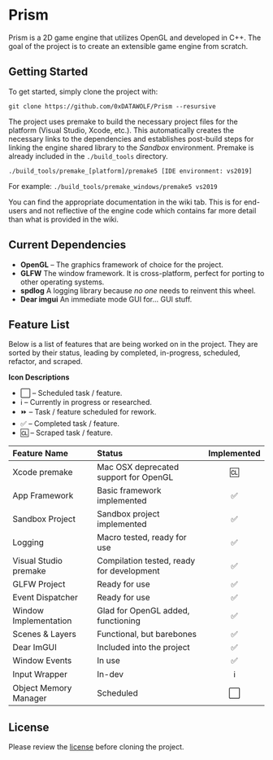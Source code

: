 # Prism
Prism is a 2D game engine that utilizes OpenGL and developed in C++. The goal of the project is to create an extensible
game engine from scratch.

## Getting Started 
To get started, simply clone the project with:

```
git clone https://github.com/0xDATAWOLF/Prism --resursive
```

The project uses premake to build the necessary project files for the platform (Visual Studio, Xcode, etc.).
This automatically creates the necessary links to the dependencies and establishes post-build steps for linking
the engine shared library to the *Sandbox* environment. Premake is already included in the `./build_tools` directory.

```
./build_tools/premake_[platform]/premake5 [IDE environment: vs2019]
```

For example: `./build_tools/premake_windows/premake5 vs2019`

You can find the appropriate documentation in the wiki tab. This is for end-users and not reflective of the engine code
which contains far more detail than what is provided in the wiki.

## Current Dependencies

* **OpenGL** – The graphics framework of choice for the project.
* **GLFW** The window framework. It is cross-platform, perfect for
	porting to other operating systems.
* **spdlog** A logging library because *no one* needs to reinvent this wheel.
* **Dear imgui** An immediate mode GUI for... GUI stuff.

## Feature List

Below is a list of features that are being worked on in the project. They are sorted by their
status, leading by completed, in-progress, scheduled, refactor, and scraped.

**Icon Descriptions**
* ⬜️ – Scheduled task / feature.
* ℹ️ – Currently in progress or researched.
* ⏩ – Task / feature scheduled for rework.
* ✅ – Completed task / feature.
* 🆑 – Scraped task / feature.

| Feature Name | Status | Implemented |
| :--- | :--- | :----: |
| Xcode premake | Mac OSX deprecated support for OpenGL | 🆑 |
| App Framework | Basic framework implemented | ✅ |
| Sandbox Project | Sandbox project implemented | ✅ |
| Logging | Macro tested, ready for use | ✅ |
| Visual Studio premake | Compilation tested, ready for development | ✅ |
| GLFW Project | Ready for use | ✅ |
| Event Dispatcher | Ready for use | ✅ |
| Window Implementation | Glad for OpenGL added, functioning | ✅ |
| Scenes & Layers | Functional, but barebones | ✅ |
| Dear ImGUI | Included into the project | ✅ |
| Window Events | In use | ✅ |
| Input Wrapper | In-dev | ℹ️ |
| Object Memory Manager | Scheduled | ⬜️ |

## License
Please review the [license](LICENSE.md) before cloning the project.